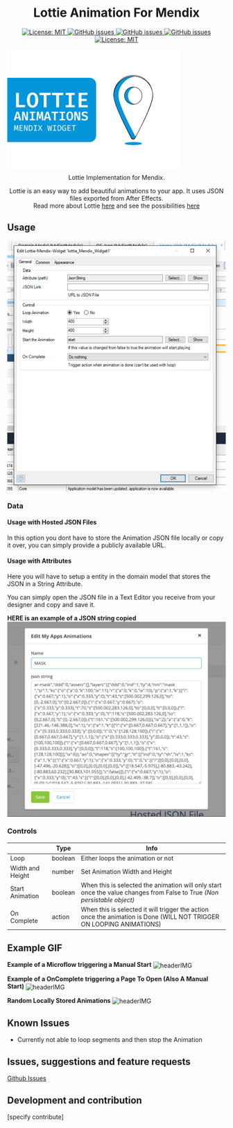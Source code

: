 <h1 align="center">Lottie Animation For Mendix</h1>

<p align="center">
  <a href="">
    <img alt="License: MIT" src="https://img.shields.io/github/issues/ahwelgemoed/lottie-mendix-widget" target="_blank" />
  </a>
  <a href="">
    <img alt="GitHub issues" src="https://img.shields.io/github/release/ahwelgemoed/lottie-mendix-widget" target="_blank" />
  </a>
  <a href="https://appstore.home.mendix.com/link/modeler/">
    <img alt="GitHub issues" src="https://img.shields.io/badge/Studio%20version-8.0%2B-blue.svg" target="_blank" />
  </a>
  <a href="https://docs.mendix.com/developerportal/app-store/app-store-content-support">
    <img alt="GitHub issues" src="https://img.shields.io/badge/Support-Community%20(no%20active%20support)-orange.svg" target="_blank" />
  </a>
  <a href="/LICENSE">
    <img alt="License: MIT" src="https://img.shields.io/badge/license-Apache%202.0-orange.svg" target="_blank" />
  </a>
  <br>
  
</p>
 <img  align="center" alt="headerIMG" src="./assets/Lottie.png" target="_blank" />

  <br>
<p align="center">
    Lottie Implementation for Mendix.
</p>
<p align="center">
    Lottie is an easy way to add beautiful animations to your app. It uses JSON files exported from After Effects. <br> Read more about Lottie 
      <a href="https://airbnb.design/lottie/">here</a> and see the possibilities  <a href="https://lottiefiles.com/">here</a>
</p>

<h2>Usage</h2>
 <img  align="center" alt="headerIMG" src="./assets/SS1.png" target="_blank" />
 <h3>Data</h3>
 <h4>Usage with Hosted JSON Files</h4>
    <p>
    In this option you dont have to store the Animation JSON file locally or copy it over, you can simply provide a publicly available URL.
    </p>
 <h4>Usage with Attributes</h4>
    <p>
    Here you will have to setup a entity in the domain model that stores the JSON in a String Attribute.
    </p>
    <p>
    You can simply open the JSON file in a Text Editor you receive from your designer and copy and save it.
    </p>

**HERE is an example of a JSON string copied**
<img  align="center" alt="headerIMG" src="./assets/SS2.png" target="_blank" />

<h3>Controls</h3>

|                  | Type    | Info                                                                                                                     |
| ---------------- | ------- | ------------------------------------------------------------------------------------------------------------------------ |
| Loop             | boolean | Either loops the animation or not                                                                                        |
| Width and Height | number  | Set Animation Width and Height                                                                                           |
| Start Animation  | boolean | When this is selected the animation will only start once the value changes from False to True _(Non persistable object)_ |
| On Complete      | action  | When this is selected it will trigger the action once the animation is Done (WILL NOT TRIGGER ON LOOPING ANIMATIONS)     |

## Example GIF

**Example of a Microflow triggering a Manual Start**
<img  align="center" alt="headerIMG" src="./assets/ManuallyStart.gif" target="_blank" />

**Example of a OnComplete triggering a Page To Open (Also A Manual Start)**
<img  align="center" alt="headerIMG" src="./assets/OnComplete.gif" target="_blank" />

**Random Locally Stored Animations** <img  align="center" alt="headerIMG" src="./assets/Random.gif" target="_blank" />

## Known Issues

-   Currently not able to loop segments and then stop the Animation

## Issues, suggestions and feature requests

[Github Issues](https://github.com/ahwelgemoed/lottie-mendix-widget/issues "Github Issues")

## Development and contribution

[specify contribute]

